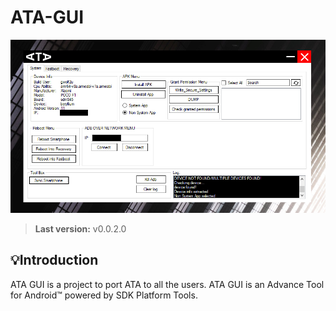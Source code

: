 # ATA-GUI

<img src="Resources/interface.jpg">

> **Last version:**  v0.0.2.0

## 💡Introduction
ATA GUI is a project to port ATA to all the users. ATA GUI is an Advance Tool for Android™ powered by SDK Platform Tools. 


